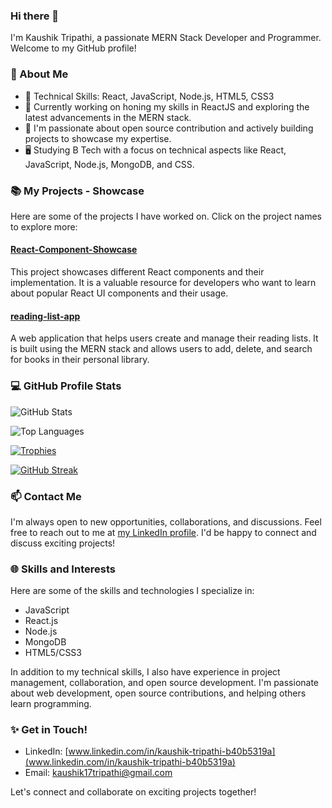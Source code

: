 ### Hi there 👋

I'm Kaushik Tripathi, a passionate MERN Stack Developer and Programmer. Welcome to my GitHub profile! 

### 🧐 About Me
- 💼 Technical Skills: React, JavaScript, Node.js, HTML5, CSS3
- 🌱 Currently working on honing my skills in ReactJS and exploring the latest advancements in the MERN stack.
- 👯 I'm passionate about open source contribution and actively building projects to showcase my expertise.
- 🖥️ Studying B Tech with a focus on technical aspects like React, JavaScript, Node.js, MongoDB, and CSS. 

### 📚 My Projects - Showcase

Here are some of the projects I have worked on. Click on the project names to explore more:

#### [React-Component-Showcase](https://github.com/kaushik17tripathi/React-Component-Showcase)
This project showcases different React components and their implementation. It is a valuable resource for developers who want to learn about popular React UI components and their usage.

#### [reading-list-app](https://github.com/kaushik17tripathi/reading-list-app)
A web application that helps users create and manage their reading lists. It is built using the MERN stack and allows users to add, delete, and search for books in their personal library.

### 💻 GitHub Profile Stats

![GitHub Stats](https://github-readme-stats.vercel.app/api?username=kaushik17tripathi)

![Top Languages](https://github-readme-stats.vercel.app/api/top-langs/?username=kaushik17tripathi)

[![Trophies](https://github-profile-trophy.vercel.app/?username=kaushik17tripathi&row=1)](https://github.com/kaushik17tripathi)

[![GitHub Streak](https://streak-stats.demolab.com/?user=kaushik17tripathi)](https://git.io/streak-stats)

### 📫 Contact Me

I'm always open to new opportunities, collaborations, and discussions. Feel free to reach out to me at [my LinkedIn profile](www.linkedin.com/in/kaushik-tripathi-b40b5319a). I'd be happy to connect and discuss exciting projects!

### 🌐 Skills and Interests

Here are some of the skills and technologies I specialize in:

- JavaScript
- React.js
- Node.js
- MongoDB
- HTML5/CSS3

In addition to my technical skills, I also have experience in project management, collaboration, and open source development. I'm passionate about web development, open source contributions, and helping others learn programming.

### ✨ Get in Touch!

- LinkedIn: [www.linkedin.com/in/kaushik-tripathi-b40b5319a](www.linkedin.com/in/kaushik-tripathi-b40b5319a)
- Email: kaushik17tripathi@gmail.com

Let's connect and collaborate on exciting projects together!


